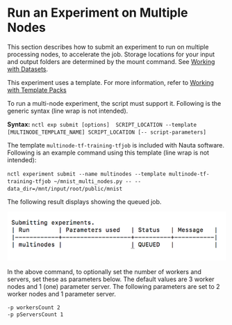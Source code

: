 # Run an Experiment on Multiple Nodes

This section describes how to submit an experiment to run on multiple processing nodes, to accelerate the job. Storage locations for your input and output folders are determined by the mount command. See [Working with Datasets](working_with_datasets.md).

This experiment uses a template. For more information, refer to [Working with Template Packs](template_packs.md)

To run a multi-node experiment, the script must support it. Following is the generic syntax (line wrap is not intended).

**Syntax:** `nctl exp submit [options]  SCRIPT_LOCATION --template [MULTINODE_TEMPLATE_NAME] SCRIPT_LOCATION [-- script-parameters]`

The template `multinode-tf-training-tfjob` is included with Nauta software. Following is an example command using this template (line wrap is not intended):

`nctl experiment submit --name multinodes --template multinode-tf-training-tfjob ~/mnist_multi_nodes.py -- -- data_dir=/mnt/input/root/public/mnist`

The following result displays showing the queued job.

![](images/multinodes.png)

In the above command, to optionally set the number of workers and servers, set these as parameters below. The default values are 3 worker nodes and 1 (one) parameter server. The following parameters are set to 2 worker nodes and 1 parameter server.
```
-p workersCount 2
-p pServersCount 1
```
